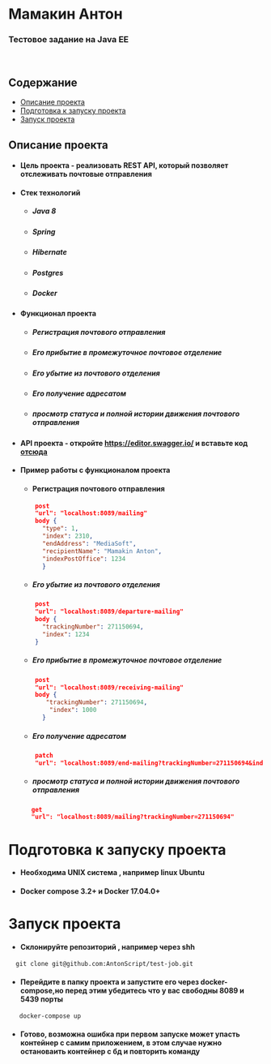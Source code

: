 # Мамакин Антон
### Тестовое задание на Java EE
<br>

## Содержание
+ [Описание проекта](#id_1)
+ [Подготовка к запуску проекта](#id_2)
+ [Запуск проекта](#id_3)



## Описание проекта <a name="id_1"></a>
* #### Цель проекта - реализовать REST API, который позволяет отслеживать почтовые отправления
* #### Стек технологий
    * ##### Java 8
    * ##### Spring   
    * ##### Hibernate  
    * ##### Postgres  
    * ##### Docker   
* #### Функционал проекта
    * ##### Регистрация почтового отправления
    * ##### Его прибытие в промежуточное почтовое отделение
    * ##### Его убытие из почтового отделения
    * ##### Его получение адресатом
    * ##### просмотр статуса и полной истории движения почтового отправления
* #### API проекта - откройте https://editor.swagger.io/ и вставьте код [отсюда](https://github.com/AntonScript/test-job/blob/develop/src/main/java/com/example/testjob/api/api.yaml)  
* #### Пример работы с функционалом проекта    
    * #### Регистрация почтового отправления
    ```json
        post
        "url": "localhost:8089/mailing" 
        body {
          "type": 1,
          "index": 2310,
          "endAddress": "MediaSoft",
          "recipientName": "Mamakin Anton",
          "indexPostOffice": 1234
          }
    ```

    * ##### Его убытие из почтового отделения
    ```json
        post
        "url": "localhost:8089/departure-mailing" 
        body {
          "trackingNumber": 271150694,
          "index": 1234
        }
    ```
    
    * ##### Его прибытие в промежуточное почтовое отделение 
    ```json
        post
        "url": "localhost:8089/receiving-mailing" 
        body {
           "trackingNumber": 271150694,
            "index": 1000
          }
    ```
    * ##### Его получение адресатом
    ```json
        patch
        "url": "localhost:8089/end-mailing?trackingNumber=271150694&index=1000"
    ```
    * ##### просмотр статуса и полной истории движения почтового отправления
     ```json
        get
        "url": "localhost:8089/mailing?trackingNumber=271150694"
    ```


# Подготовка к запуску проекта <a name="id_2"></a>
* #### Необходима UNIX система , например linux Ubuntu
* #### Docker compose 3.2+ и Docker 17.04.0+

# Запуск проекта <a name="id_3"></a>
* #### Склонируйте репозиторий , например через shh
```shell
  git clone git@github.com:AntonScript/test-job.git
```
* #### Перейдите в папку проекта и запустите его через docker-compose,но перед этим убедитесь что у вас свободны 8089 и 5439 порты
```shell
   docker-compose up
```
* #### Готово, возможна ошибка при первом запуске может упасть контейнер с самим приложением, в этом случае нужно остановаить контейнер с бд и повторить команду 
